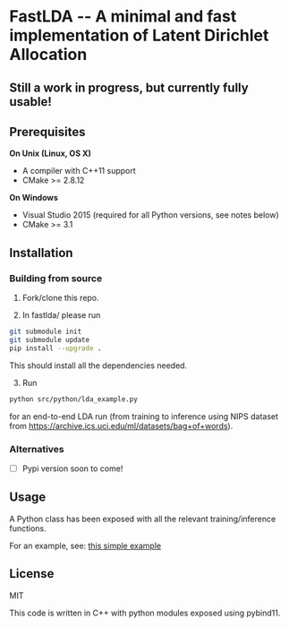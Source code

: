 # FastLDA -- A minimal and fast implementation of Latent Dirichlet Allocation

## Still a work in progress, but currently fully usable!

## Prerequisites

**On Unix (Linux, OS X)**

* A compiler with C++11 support
* CMake >= 2.8.12

**On Windows**

* Visual Studio 2015 (required for all Python versions, see notes below)
* CMake >= 3.1


## Installation

### Building from source

1. Fork/clone this repo.

2. In fastlda/ please run
```bash
git submodule init
git submodule update
pip install --upgrade .
```
This should install all the dependencies needed.

3. Run
```bash
python src/python/lda_example.py
```
for an end-to-end LDA run (from training to inference using NIPS dataset from https://archive.ics.uci.edu/ml/datasets/bag+of+words).

### Alternatives

- [ ] Pypi version soon to come!

## Usage

A Python class has been exposed with all the relevant training/inference functions.

For an example, see: [this simple example](https://github.com/Arnie0426/FastLDA/blob/master/src/python/lda_example.py#L26-L51)

## License

MIT

This code is written in C++ with python modules exposed using pybind11.

